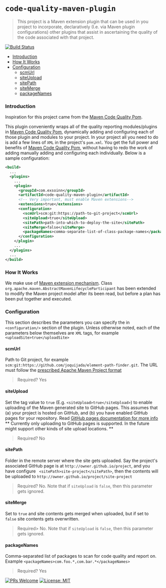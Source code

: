 # `code-quality-maven-plugin`
> This project is a Maven extension plugin that can be used in you project to incorporate, declaratively (I.e. via Maven plugin configurations) other plugins that assist in ascertaining the quality of the code associated with that project.

[![Build Status](https://travis-ci.com/joquijada/code-quality-maven-plugin.svg?branch=master)](https://travis-ci.com/joquijada/code-quality-maven-plugin)


<!-- MDTOC maxdepth:6 firsth1:1 numbering:0 flatten:0 bullets:1 updateOnSave:1 -->
- [Introduction](#introduction)   
- [How It Works](#how-it-works)   
- [Configuration](#configuration)   
   - [scmUrl](#scmurl)   
   - [siteUpload](#siteupload)   
   - [sitePath](#sitepath)   
   - [siteMerge](#sitemerge)   
   - [packageNames](#packagenames)   

<!-- /MDTOC -->

### Introduction
Inspiration for this project came from the [Maven Code Quality Pom](https://github.com/gregswindle/maven-code-quality-pom).

This plugin conveniently wraps all of the quality reporting modules/plugins in [Maven Code Quality Pom](https://github.com/gregswindle/maven-code-quality-pom), dynamically adding and configuring each of those plugin and modules to your project. In your project all you need to do is add a few lines of  `XML` in the project's `pom.xml`. You get the full power and benefits of [Maven Code Quality Pom](https://github.com/gregswindle/maven-code-quality-pom), without having to redo the work of adding manually adding and configuring each individually. Below is a sample configuration:

```xml
<build>
  ...
  <plugins>
    ...
    <plugin>
      <groupId>com.exsoinn</groupId>
      <artifactId>code-quality-maven-plugin</artifactId>
      <!-- Very important, must enable Maven extensions-->
      <extensions>true</extensions>
      <configuration>
        <scmUrl>scm:git:https://path-to-git-project</scmUrl>
        <siteUpload>true</siteUpload>
        <sitePath>path-into-which-to-deploy-the-site</sitePath>
        <siteMerge>false</siteMerge>
        <packageNames>comma-separate-list-of-class-package-names</packageNames>
      </configuration>
    </plugin>
    ...
  </plugins>
  ...
</build>
```

### How It Works
We make use of [Maven extension mechanism](https://maven.apache.org/examples/maven-3-lifecycle-extensions.html). Class `org.apache.maven.AbstractMavenLifecycleParticipant` has been extended to modify the Maven project model after its been read, but before a plan has been put together and executed.

### Configuration
This section describes the parameters you can specify the in `<configuration/>` section of the plugin. Unless otherwise noted, each of the parameters below themselves are `XML` tags, for example `<uploadSite>true</uploadSite>`
#### scmUrl
Path to Git project, for example `scm:git:https://github.com/joquijada/element-path-finder.git`. The URL must follow the [prescribed Apache Maven Project format](https://maven.apache.org/scm/scm-url-format.html)
> Required? Yes

#### siteUpload
Set the tag value to `true` (E.g. `<siteUpload>true</siteUpload>`) to enable uploading of the Maven generated site to GitHub pages. This assumes that (a) your project is hosted on GitHub, and (b) you have enabled GitHub pages for your repository. Read [GitHub pages documentation for more info](https://help.github.com/en/articles/configuring-a-publishing-source-for-github-pages)
** Currently only uploading to GitHub pages is supported. In the future might support other kinds of site upload locations. **

> Required? No


#### sitePath
Folder in the remote server where the site gets uploaded. Say the project's associated GitHub page is at `http://owner.github.io/project`, and you have configure ` <sitePath>site-project</sitePath>`, then the contents will be uploaded to `http://owner.github.io/project/site-project`

> Required? No. Note that if `siteUpload` is `false`, then this parameter gets ignored.

#### siteMerge
Set to `true` and site contents gets merged when uploaded, but if set to `false` site contents gets overwritten.

> Required> No. Note that if `siteUpload` is `false`, then this parameter gets ignored.


#### packageNames
Comma-separated list of packages to scan for code quality and report on. Example `<packageNames>com.foo.*,com.bar.*</packageNames>`

> Required? Yes



[![PRs Welcome](https://img.shields.io/badge/PRs-welcome-brightgreen.svg?style=flat-square)](http://makeapullrequest.com)
[![License: MIT](https://img.shields.io/badge/License-MIT-yellow.svg)](https://opensource.org/licenses/MIT)
